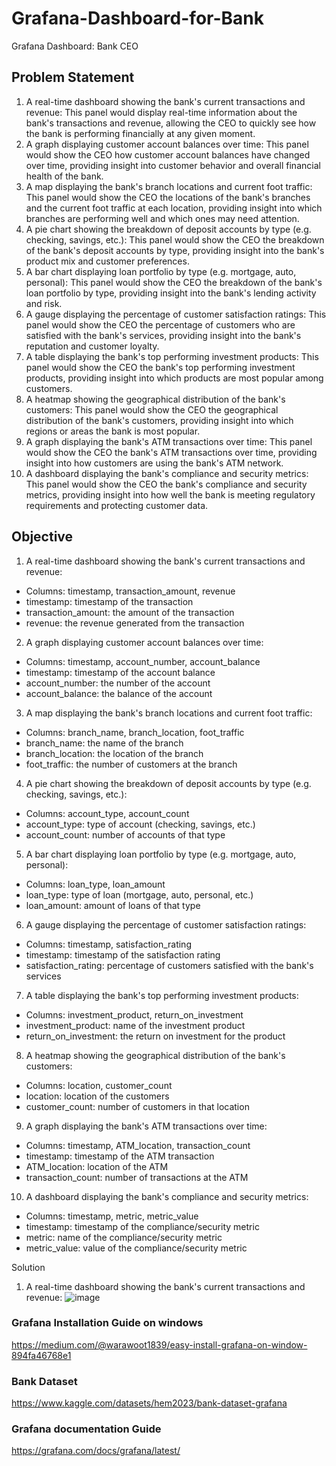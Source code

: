 # Grafana-Dashboard-for-Bank
Grafana Dashboard: Bank CEO




## Problem Statement

1. A real-time dashboard showing the bank's current transactions and revenue: This panel
would display real-time information about the bank's transactions and revenue, allowing
the CEO to quickly see how the bank is performing financially at any given moment.
2. A graph displaying customer account balances over time: This panel would show the
CEO how customer account balances have changed over time, providing insight into
customer behavior and overall financial health of the bank.
3. A map displaying the bank's branch locations and current foot traffic: This panel would
show the CEO the locations of the bank's branches and the current foot traffic at each
location, providing insight into which branches are performing well and which ones may
need attention.
4. A pie chart showing the breakdown of deposit accounts by type (e.g. checking, savings,
etc.): This panel would show the CEO the breakdown of the bank's deposit accounts by
type, providing insight into the bank's product mix and customer preferences.
5. A bar chart displaying loan portfolio by type (e.g. mortgage, auto, personal): This panel
would show the CEO the breakdown of the bank's loan portfolio by type, providing
insight into the bank's lending activity and risk.
6. A gauge displaying the percentage of customer satisfaction ratings: This panel would
show the CEO the percentage of customers who are satisfied with the bank's services,
providing insight into the bank's reputation and customer loyalty.
7. A table displaying the bank's top performing investment products: This panel would show
the CEO the bank's top performing investment products, providing insight into which
products are most popular among customers.
8. A heatmap showing the geographical distribution of the bank's customers: This panel
would show the CEO the geographical distribution of the bank's customers, providing
insight into which regions or areas the bank is most popular.
9. A graph displaying the bank's ATM transactions over time: This panel would show the
CEO the bank's ATM transactions over time, providing insight into how customers are
using the bank's ATM network.
10. A dashboard displaying the bank's compliance and security metrics: This panel would
show the CEO the bank's compliance and security metrics, providing insight into how
well the bank is meeting regulatory requirements and protecting customer data.



## Objective

1. A real-time dashboard showing the bank's current transactions and revenue:
* Columns: timestamp, transaction_amount, revenue
* timestamp: timestamp of the transaction
* transaction_amount: the amount of the transaction
* revenue: the revenue generated from the transaction
2. A graph displaying customer account balances over time:
* Columns: timestamp, account_number, account_balance
* timestamp: timestamp of the account balance
* account_number: the number of the account
* account_balance: the balance of the account
3. A map displaying the bank's branch locations and current foot traffic:
* Columns: branch_name, branch_location, foot_traffic
* branch_name: the name of the branch
* branch_location: the location of the branch
* foot_traffic: the number of customers at the branch
4. A pie chart showing the breakdown of deposit accounts by type (e.g. checking, savings,
etc.):
* Columns: account_type, account_count
* account_type: type of account (checking, savings, etc.)
* account_count: number of accounts of that type
5. A bar chart displaying loan portfolio by type (e.g. mortgage, auto, personal):
* Columns: loan_type, loan_amount
* loan_type: type of loan (mortgage, auto, personal, etc.)
* loan_amount: amount of loans of that type
6. A gauge displaying the percentage of customer satisfaction ratings:
* Columns: timestamp, satisfaction_rating
* timestamp: timestamp of the satisfaction rating
* satisfaction_rating: percentage of customers satisfied with the bank's services
7. A table displaying the bank's top performing investment products:
* Columns: investment_product, return_on_investment
* investment_product: name of the investment product
* return_on_investment: the return on investment for the product
8. A heatmap showing the geographical distribution of the bank's customers:
* Columns: location, customer_count
* location: location of the customers
* customer_count: number of customers in that location
9. A graph displaying the bank's ATM transactions over time:
* Columns: timestamp, ATM_location, transaction_count
* timestamp: timestamp of the ATM transaction
* ATM_location: location of the ATM
* transaction_count: number of transactions at the ATM
10. A dashboard displaying the bank's compliance and security metrics:
* Columns: timestamp, metric, metric_value
* timestamp: timestamp of the compliance/security metric
* metric: name of the compliance/security metric
* metric_value: value of the compliance/security metric


Solution 


1. A real-time dashboard showing the bank's current transactions and revenue:
![image](https://github.com/Hem5555/Grafana-Dashboard-for-Bank/assets/121716939/f340df84-a911-4cef-a861-02ed9f7d526b)




### Grafana Installation Guide on windows
https://medium.com/@warawoot1839/easy-install-grafana-on-window-894fa46768e1

### Bank Dataset
https://www.kaggle.com/datasets/hem2023/bank-dataset-grafana

### Grafana documentation Guide
https://grafana.com/docs/grafana/latest/
